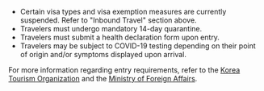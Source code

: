 - Certain visa types and visa exemption measures are currently suspended. Refer to "Inbound Travel" section above.
- Travelers must undergo mandatory 14-day quarantine.
- Travelers must submit a health declaration form upon entry.
- Travelers may be subject to COVID-19 testing depending on their point of origin and/or symptoms displayed upon arrival.

For more information regarding entry requirements, refer to the [Korea Tourism Organization](http://english.visitkorea.or.kr/enu/AKR/FU_EN_15.jsp?cid=2645060) and the [Ministry of Foreign Affairs](http://www.mofa.go.kr/eng/brd/m_22742/list.do).
